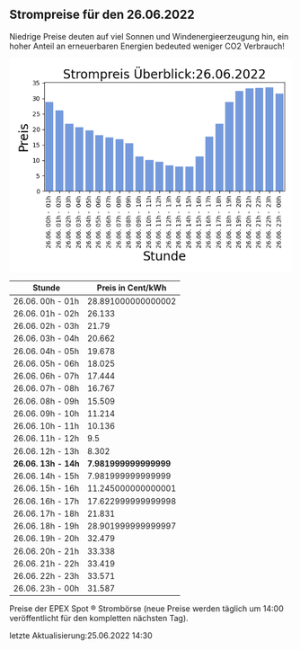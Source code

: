 
## Strompreise für den 26.06.2022

Niedrige Preise deuten auf viel Sonnen und Windenergieerzeugung hin, ein hoher Anteil an erneuerbaren Energien bedeuted weniger CO2 Verbrauch!

![Strompreis übersicht](imgs/strompreis_uebersicht.png)

| Stunde | Preis in Cent/kWh |
|---|---|
| 26.06. 00h -  01h | 28.891000000000002 | 
| 26.06. 01h -  02h | 26.133 | 
| 26.06. 02h -  03h | 21.79 | 
| 26.06. 03h -  04h | 20.662 | 
| 26.06. 04h -  05h | 19.678 | 
| 26.06. 05h -  06h | 18.025 | 
| 26.06. 06h -  07h | 17.444 | 
| 26.06. 07h -  08h | 16.767 | 
| 26.06. 08h -  09h | 15.509 | 
| 26.06. 09h -  10h | 11.214 | 
| 26.06. 10h -  11h | 10.136 | 
| 26.06. 11h -  12h | 9.5 | 
| 26.06. 12h -  13h | 8.302 | 
| **26.06. 13h -  14h** | **7.981999999999999** | 
| 26.06. 14h -  15h | 7.981999999999999 | 
| 26.06. 15h -  16h | 11.245000000000001 | 
| 26.06. 16h -  17h | 17.622999999999998 | 
| 26.06. 17h -  18h | 21.831 | 
| 26.06. 18h -  19h | 28.901999999999997 | 
| 26.06. 19h -  20h | 32.479 | 
| 26.06. 20h -  21h | 33.338 | 
| 26.06. 21h -  22h | 33.419 | 
| 26.06. 22h -  23h | 33.571 | 
| 26.06. 23h -  00h | 31.587 | 

Preise der EPEX Spot ® Strombörse (neue Preise werden täglich um 14:00 veröffentlicht für den kompletten nächsten Tag).

letzte Aktualisierung:25.06.2022 14:30